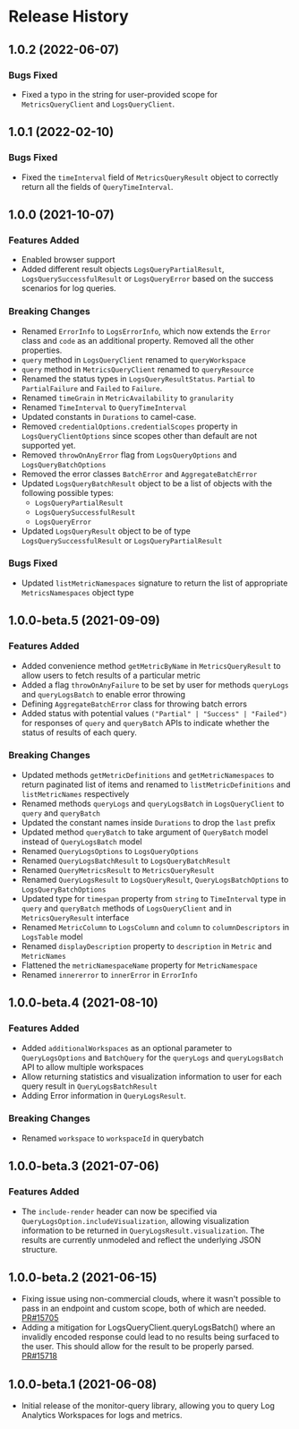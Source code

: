 # Release History

## 1.0.2 (2022-06-07)

### Bugs Fixed

- Fixed a typo in the string for user-provided scope for `MetricsQueryClient` and `LogsQueryClient`.
## 1.0.1 (2022-02-10)

### Bugs Fixed

- Fixed the `timeInterval` field of `MetricsQueryResult` object to correctly return all the fields of `QueryTimeInterval`.

## 1.0.0 (2021-10-07)

### Features Added

- Enabled browser support
- Added different result objects `LogsQueryPartialResult`, `LogsQuerySuccessfulResult` or `LogsQueryError` based on the success scenarios for log queries.

### Breaking Changes

- Renamed `ErrorInfo` to `LogsErrorInfo`, which now extends the `Error` class and `code` as an additional property. Removed all the other properties.
- `query` method in `LogsQueryClient` renamed to `queryWorkspace`
- `query` method in `MetricsQueryClient` renamed to `queryResource`
- Renamed the status types in `LogsQueryResultStatus`. `Partial` to `PartialFailure` and `Failed` to `Failure`.
- Renamed `timeGrain` in `MetricAvailability` to `granularity`
- Renamed `TimeInterval` to `QueryTimeInterval`
- Updated constants in `Durations` to camel-case.
- Removed `credentialOptions.credentialScopes` property in `LogsQueryClientOptions` since scopes other than default are not supported yet.
- Removed `throwOnAnyError` flag from `LogsQueryOptions` and `LogsQueryBatchOptions`
- Removed the error classes `BatchError` and `AggregateBatchError`
- Updated `LogsQueryBatchResult` object to be a list of objects with the following possible types:
  - `LogsQueryPartialResult`
  - `LogsQuerySuccessfulResult`
  - `LogsQueryError`
- Updated `LogsQueryResult` object to be of type `LogsQuerySuccessfulResult` or `LogsQueryPartialResult`

### Bugs Fixed

- Updated `listMetricNamespaces` signature to return the list of appropriate `MetricsNamespaces` object type

## 1.0.0-beta.5 (2021-09-09)

### Features Added

- Added convenience method `getMetricByName` in `MetricsQueryResult` to allow users to fetch results of a particular metric
- Added a flag `throwOnAnyFailure` to be set by user for methods `queryLogs` and `queryLogsBatch` to enable error throwing
- Defining `AggregateBatchError` class for throwing batch errors
- Added status with potential values `("Partial" | "Success" | "Failed")` for responses of `query` and `queryBatch` APIs to indicate whether the status of results of each query.

### Breaking Changes

- Updated methods `getMetricDefinitions` and `getMetricNamespaces` to return paginated list of items and renamed to `listMetricDefinitions` and `listMetricNames` respectively
- Renamed methods `queryLogs` and `queryLogsBatch` in `LogsQueryClient` to `query` and `queryBatch`
- Updated the constant names inside `Durations` to drop the `last` prefix
- Updated method `queryBatch` to take argument of `QueryBatch` model instead of `QueryLogsBatch` model
- Renamed `QueryLogsOptions` to `LogsQueryOptions`
- Renamed `QueryLogsBatchResult` to `LogsQueryBatchResult`
- Renamed `QueryMetricsResult` to `MetricsQueryResult`
- Renamed `QueryLogsResult` to `LogsQueryResult`, `QueryLogsBatchOptions` to `LogsQueryBatchOptions`
- Updated type for `timespan` property from `string` to `TimeInterval` type in `query` and `queryBatch` methods of `LogsQueryClient` and in `MetricsQueryResult` interface
- Renamed `MetricColumn` to `LogsColumn` and `column` to `columnDescriptors` in `LogsTable` model
- Renamed `displayDescription` property to `description` in `Metric` and `MetricNames`
- Flattened the `metricNamespaceName` property for `MetricNamespace`
- Renamed `innererror` to `innerError` in `ErrorInfo`

## 1.0.0-beta.4 (2021-08-10)

### Features Added

- Added `additionalWorkspaces` as an optional parameter to `QueryLogsOptions` and `BatchQuery` for the `queryLogs` and `queryLogsBatch` API to allow multiple workspaces
- Allow returning statistics and visualization information to user for each query result in `QueryLogsBatchResult`
- Adding Error information in `QueryLogsResult`.

### Breaking Changes

- Renamed `workspace` to `workspaceId` in querybatch

## 1.0.0-beta.3 (2021-07-06)

### Features Added

- The `include-render` header can now be specified via `QueryLogsOption.includeVisualization`, allowing
  visualization information to be returned in `QueryLogsResult.visualization`. The results are currently
  unmodeled and reflect the underlying JSON structure.

## 1.0.0-beta.2 (2021-06-15)

- Fixing issue using non-commercial clouds, where it wasn't possible to pass in an endpoint and custom
  scope, both of which are needed.
  [PR#15705](https://github.com/Azure/azure-sdk-for-js/pull/15705)
- Adding a mitigation for LogsQueryClient.queryLogsBatch() where an invalidly encoded response could lead
  to no results being surfaced to the user. This should allow for the result to be properly parsed.
  [PR#15718](https://github.com/Azure/azure-sdk-for-js/pull/15718)

## 1.0.0-beta.1 (2021-06-08)

- Initial release of the monitor-query library, allowing you to query Log Analytics Workspaces
  for logs and metrics.
